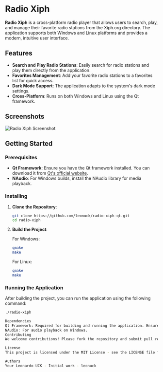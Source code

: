 # Radio Xiph

**Radio Xiph** is a cross-platform radio player that allows users to search, play, and manage their favorite radio stations from the Xiph.org directory. The application supports both Windows and Linux platforms and provides a modern, intuitive user interface.

## Features

- **Search and Play Radio Stations**: Easily search for radio stations and play them directly from the application.
- **Favorites Management**: Add your favorite radio stations to a favorites list for quick access.
- **Dark Mode Support**: The application adapts to the system's dark mode settings.
- **Cross-Platform**: Runs on both Windows and Linux using the Qt framework.

## Screenshots

![Radio Xiph Screenshot](https://github.com/leonuck/radio-xiph-qt/radio-xiph-qt.png)

## Getting Started

### Prerequisites

- **Qt Framework**: Ensure you have the Qt framework installed. You can download it from [Qt's official website](https://www.qt.io/download).
- **NAudio**: For Windows builds, install the NAudio library for media playback.

### Installing

1. **Clone the Repository**:

    ```bash
    git clone https://github.com/leonuck/radio-xiph-qt.git
    cd radio-xiph
    ```

2. **Build the Project**:

    For Windows:

    ```bash
    qmake
    make
    ```

    For Linux:

    ```bash
    qmake
    make
    ```

### Running the Application

After building the project, you can run the application using the following command:

```bash
./radio-xiph

Dependencies
Qt Framework: Required for building and running the application. Ensure you have the necessary Qt modules installed (Widgets, Network, etc.).
NAudio: For audio playback on Windows.
Contributing
We welcome contributions! Please fork the repository and submit pull requests.

License
This project is licensed under the MIT License - see the LICENSE file for details.

Authors
Your Leonardo UCK - Initial work - leonuck

